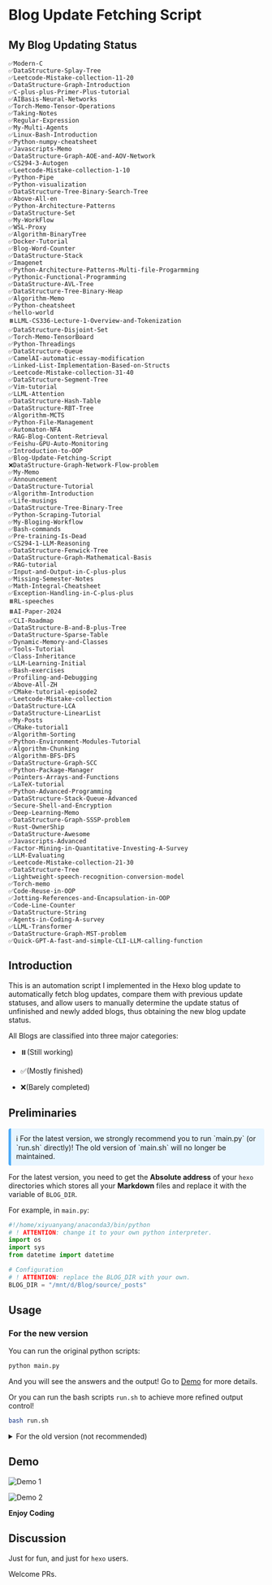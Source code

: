 # Blog Update Fetching Script

## My Blog Updating Status

<!-- BEGIN -->
```text
✅Modern-C
✅DataStructure-Splay-Tree
✅Leetcode-Mistake-collection-11-20
✅DataStructure-Graph-Introduction
✅C-plus-plus-Primer-Plus-tutorial
✅AIBasis-Neural-Networks
✅Torch-Memo-Tensor-Operations
✅Taking-Notes
✅Regular-Expression
✅My-Multi-Agents
✅Linux-Bash-Introduction
✅Python-numpy-cheatsheet
✅Javascripts-Memo
✅DataStructure-Graph-AOE-and-AOV-Network
✅CS294-3-Autogen
✅Leetcode-Mistake-collection-1-10
✅Python-Pipe
✅Python-visualization
✅DataStructure-Tree-Binary-Search-Tree
✅Above-All-en
✅Python-Architecture-Patterns
✅DataStructure-Set
✅My-WorkFlow
✅WSL-Proxy
✅Algorithm-BinaryTree
✅Docker-Tutorial
✅Blog-Word-Counter
✅DataStructure-Stack
✅Imagenet
✅Python-Architecture-Patterns-Multi-file-Progarmming
✅Pythonic-Functional-Programming
✅DataStructure-AVL-Tree
✅DataStructure-Tree-Binary-Heap
✅Algorithm-Memo
✅Python-cheatsheet
✅hello-world
⏸️LLML-CS336-Lecture-1-Overview-and-Tokenization
✅DataStructure-Disjoint-Set
✅Torch-Memo-TensorBoard
✅Python-Threadings
✅DataStructure-Queue
✅CamelAI-automatic-essay-modification
✅Linked-List-Implementation-Based-on-Structs
✅Leetcode-Mistake-collection-31-40
✅DataStructure-Segment-Tree
✅Vim-tutorial
✅LLML-Attention
✅DataStructure-Hash-Table
✅DataStructure-RBT-Tree
✅Algorithm-MCTS
✅Python-File-Management
✅Automaton-NFA
✅RAG-Blog-Content-Retrieval
✅Feishu-GPU-Auto-Monitoring
✅Introduction-to-OOP
✅Blog-Update-Fetching-Script
❌DataStructure-Graph-Network-Flow-problem
✅My-Memo
✅Announcement
✅DataStructure-Tutorial
✅Algorithm-Introduction
✅Life-musings
✅DataStructure-Tree-Binary-Tree
✅Python-Scraping-Tutorial
✅My-Bloging-Workflow
✅Bash-commands
✅Pre-training-Is-Dead
✅CS294-1-LLM-Reasoning
✅DataStructure-Fenwick-Tree
✅DataStructure-Graph-Mathematical-Basis
✅RAG-tutorial
✅Input-and-Output-in-C-plus-plus
✅Missing-Semester-Notes
✅Math-Integral-Cheatsheet
✅Exception-Handling-in-C-plus-plus
⏸️RL-speeches
⏸️AI-Paper-2024
✅CLI-Roadmap
✅DataStructure-B-and-B-plus-Tree
✅DataStructure-Sparse-Table
✅Dynamic-Memory-and-Classes
✅Tools-Tutorial
✅Class-Inheritance
✅LLM-Learning-Initial
✅Bash-exercises
✅Profiling-and-Debugging
✅Above-All-ZH
✅CMake-tutorial-episode2
✅Leetcode-Mistake-collection
✅DataStructure-LCA
✅DataStructure-LinearList
✅My-Posts
✅CMake-tutorial1
✅Algorithm-Sorting
✅Python-Environment-Modules-Tutorial
✅Algorithm-Chunking
✅Algorithm-BFS-DFS
✅DataStructure-Graph-SCC
✅Python-Package-Manager
✅Pointers-Arrays-and-Functions
✅LaTeX-tutorial
✅Python-Advanced-Programming
✅DataStructure-Stack-Queue-Advanced
✅Secure-Shell-and-Encryption
✅Deep-Learning-Memo
✅DataStructure-Graph-SSSP-problem
✅Rust-OwnerShip
✅DataStructure-Awesome
✅Javascripts-Advanced
✅Factor-Mining-in-Quantitative-Investing-A-Survey
✅LLM-Evaluating
✅Leetcode-Mistake-collection-21-30
✅DataStructure-Tree
✅Lightweight-speech-recognition-conversion-model
✅Torch-memo
✅Code-Reuse-in-OOP
✅Jotting-References-and-Encapsulation-in-OOP
✅Code-Line-Counter
✅DataStructure-String
✅Agents-in-Coding-A-survey
✅LLML-Transformer
✅DataStructure-Graph-MST-problem
✅Quick-GPT-A-fast-and-simple-CLI-LLM-calling-function
```
<!-- END -->

## Introduction

This is an automation script I implemented in the Hexo blog update to automatically fetch blog updates, compare them with previous update statuses, and allow users to manually determine the update status of unfinished and newly added blogs, thus obtaining the new blog update status.

All Blogs are classified into three major categories:

- ⏸️(Still working)

- ✅(Mostly finished)

- ❌(Barely completed)

## Preliminaries

<div style="padding: 10px; background-color: #E7F5FF; border-left: 5px solid #4DABF7; border-radius: 4px; margin: 10px 0;">
ℹ️ For the latest version, we strongly recommend you to run `main.py` (or `run.sh` directly)! The old version of `main.sh` will no longer be maintained.
</div>

For the latest version, you need to get the **Absolute address** of your `hexo` directories which stores all your **Markdown** files and replace it with the variable of `BLOG_DIR`.

For example, in `main.py`:

```python
#!/home/xiyuanyang/anaconda3/bin/python
# ! ATTENTION: change it to your own python interpreter.
import os
import sys
from datetime import datetime

# Configuration
# ! ATTENTION: replace the BLOG_DIR with your own.
BLOG_DIR = "/mnt/d/Blog/source/_posts"
```

## Usage

### For the new version

You can run the original python scripts:

```bash
python main.py
```
And you will see the answers and the output! Go to [Demo](#Demo) for more details.

Or you can run the bash scripts `run.sh` to achieve more refined output control!

```bash
bash run.sh
```

<details>
<summary>For the old version (not recommended)</summary>


In `main.sh`, change the directory into your own directory:

```bash
DIR="/mnt/d/Blog/source/_posts"

# Change this line into your own directory!
```

Then create a new dir containing logs.

```bash
touch log
```

You need to initialize `prev.txt` for your own blog!

For this document, please maintain the following format: Each line should include a prefix status emoji and the title name. The prefix status emojis include ✅ and ❌, indicating the completion status of the blog. 

An example text is as follows:  

```
❌AI-Paper-2024
❌AI-indepth-reading-AlexNet
✅Above-All
❌Algorithm-BFS-DFS
✅Algorithm-BinaryTree
❌Algorithm-Chunking
✅Algorithm-Introduction
✅Algorithm-Memo
✅Algorithm-Sorting
✅Bash-commands
✅Bash-exercises
✅C-plus-plus-Primer-Plus-tutorial
✅CMake-tutorial-episode2
✅CMake-tutorial1
✅CS294-1-LLM-Reasoning
```

Please ensure that your output structure maintains alphabetical order. You can use the following command line to achieve this: 

```bash
ls $DIR | grep -v ".*\.md" | grep -v ".*\.sh" > ans.txt
```

You only need to initialize it once! The scripts will update it later.

For **Hexo** Blog users, the directory which stores your Blog posts may be like as follows:

- Several `.md` files
- Several directories which has the same name with `.md` files

The `main.sh` will automatically get all file names using the `grep` command:

```bash
ls $DIR | grep -v ".*\.md" | grep -v ".*\.sh" > ans.txt
```

> `grep -v ".*\.sh"` is because I add several `.sh` files into it. You can modify it with your own needs.

Then, the file will compare the new status with the previous status stored in the `prev.txt`. Then the file will ask users to manually determine the update status of unfinished and newly added blogs.


Finally, the scripts will update `prev.txt` and generate a new blog status named `20250330_200559.txt` and you can see the updated status there!

</details>




## Demo

![Demo 1](./img/demo1.png)

![Demo 2](./img/demo2.png)

**Enjoy Coding**

## Discussion

Just for fun, and just for `hexo` users.

Welcome PRs.